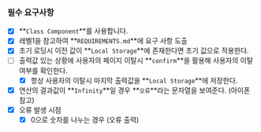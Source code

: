 ### **필수 요구사항**

- [x] **`Class Component`**를 사용합니다.
- [x] 레벨1을 참고하여 **`REQUIREMENTS.md`**에 요구 사항 도출
- [x] 초기 로딩시 이전 값이 **`Local Storage`**에 존재한다면 초기 값으로 적용한다.
- [ ] 출력값 있는 상황에 사용자의 페이지 이탈시 **`confirm`**을 활용해 사용자의 이탈 여부를 확인한다.
  - [x] 항상 사용자의 이탈시 마지막 출력값을 **`Local Storage`**에 저장한다.
- [x] 연산의 결과값이 **`Infinity`**일 경우 **`오류`**라는 문자열을 보여준다. (아이폰 참고)
- [x] 오류 발생 시점
  - [x] 0으로 숫자를 나누는 경우 (오류 출력)
